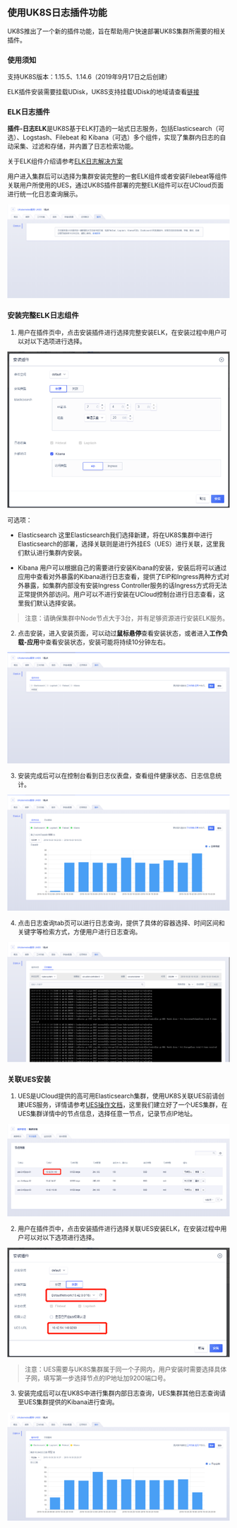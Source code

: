 ## 使用UK8S日志插件功能

UK8S推出了一个新的插件功能，旨在帮助用户快速部署UK8S集群所需要的相关插件。


### 使用须知

支持UK8S版本：1.15.5、1.14.6（2019年9月17日之后创建）

ELK插件安装需要挂载UDisk，UK8S支持挂载UDisk的地域请查看[链接](compute/uk8s/volume/intro)

### ELK日志插件

**插件-日志ELK**是UK8S基于ELK打造的一站式日志服务，包括Elasticsearch（可选）、Logstash、Filebeat 和 Kibana（可选）多个组件，实现了集群内日志的自动采集、过滤和存储，并内置了日志检索功能。

关于ELK组件介绍请参考[ELK日志解决方案](compute/uk8s/log/elastic_filebeat_kibana_solution)

用户进入集群后可以选择为集群安装完整的一套ELK组件或者安装Filebeat等组件关联用户所使用的UES，通过UK8S插件部署的完整ELK组件可以在UCloud页面进行统一化日志查询展示。

![](../images/log/plugin_ELK.png)


### 安装完整ELK日志组件

1. 用户在插件页中，点击安装插件进行选择完整安装ELK，在安装过程中用户可以对以下选项进行选择。

![](../images/log/install_ELK.png)

可选项：

* Elasticsearch
这里Elasticsearch我们选择新建，将在UK8S集群中进行Elasticsearch的部署，选择关联则是进行外挂ES（UES）进行关联，这里我们默认进行集群内安装。

* Kibana
用户可以根据自己的需要进行安装Kibana的安装，安装后将可以通过应用中查看对外暴露的Kibana进行日志查看，提供了EIP和Ingress两种方式对外暴露，如集群内部没有安装Ingress Controller服务的话Ingress方式将无法正常提供外部访问。用户可以不进行安装在UCloud控制台进行日志查看，这里我们默认选择安装。

> 注意：请确保集群中Node节点大于3台，并有足够资源进行安装ELK服务。

2. 点击安装，进入安装页面，可以动过**鼠标悬停**查看安装状态，或者进入**工作负载-应用**中查看安装状态，安装可能将持续10分钟左右。

![](../images/log/installing.png)

3. 安装完成后可以在控制台看到日志仪表盘，查看组件健康状态、日志信息统计。

![](../images/log/installed.png)

4. 点击日志查询tab页可以进行日志查询，提供了具体的容器选择、时间区间和关键字等检索方式，方便用户进行日志查询。

![](../images/log/logsearch.png)

### 关联UES安装

1. UES是UCloud提供的高可用Elasticsearch集群，使用UK8S关联UES前请创建UES服务，详情请参考[UES操作文档](https://docs.ucloud.cn/analysis/ues/index)，这里我们建立好了一个UES集群，在UES集群详情中的节点信息，选择任意一节点，记录节点IP地址。

![](../images/log/UES_list.png)


2. 用户在插件页中，点击安装插件进行选择关联UES安装ELK，在安装过程中用户可以对以下选项进行选择。

![](../images/log/UES_ELK.png)

> 注意：UES需要与UK8S集群属于同一个子网内，用户安装时需要选择具体子网，填写第一步选择节点的IP地址加9200端口号。

3. 安装完成后可以在UK8S中进行集群内部日志查询，UES集群其他日志查询请至UES集群提供的Kibana进行查询。

![](../images/log/installedUES.png)

